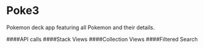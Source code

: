 # Poke3
Pokemon deck app featuring all Pokemon and their details.

####API calls
####Stack Views
####Collection Views
####Filtered Search
